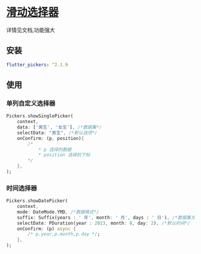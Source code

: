 # [滑动选择器](https://pub.dev/packages/flutter_pickers)

详情见文档,功能强大

## 安装

```pubspec.yaml
flutter_pickers: ^2.1.9
```

## 使用

### 单列自定义选择器

```dart
Pickers.showSinglePicker(
    context,
    data: ['男生', '女生'], /*数据集*/
    selectData: "男生", /*默认选项*/
    onConfirm: (p, position){
        /*
        	* p 选择的数据
        	* position 选择的下标
        */
    }, 
);
```

### 时间选择器

```dart
Pickers.showDatePicker(
    context,
    mode: DateMode.YMD, /*数据格式*/
    suffix: Suffix(years : ' 年', month: ' 月', days : ' 日'), /*数据集文本*/
    selectDate: PDuration(year : 2023, month: 8, day: 2), /*默认时间*/
    onConfirm: (p) async {
        /* p.year,p.month,p.day */;
    },
);
```

